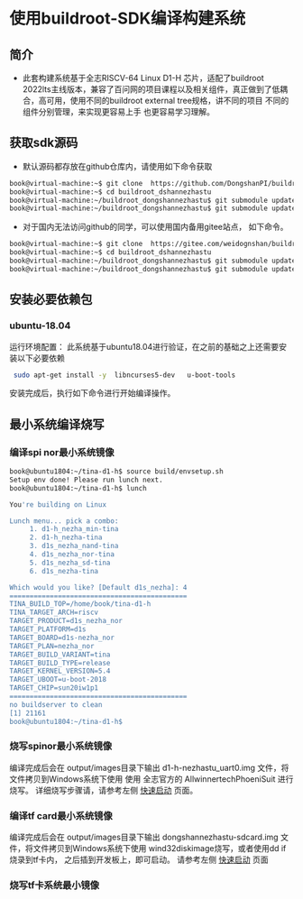 # 使用buildroot-SDK编译构建系统

## 简介

* 此套构建系统基于全志RISCV-64 Linux D1-H  芯片，适配了buildroot 2022lts主线版本，兼容了百问网的项目课程以及相关组件，真正做到了低耦合，高可用，使用不同的buildroot external tree规格，讲不同的项目 不同的组件分别管理，来实现更容易上手 也更容易学习理解。

## 获取sdk源码

* 默认源码都存放在github仓库内，请使用如下命令获取


```bash
book@virtual-machine:~$ git clone  https://github.com/DongshanPI/buildroot_dongshannezhastu
book@virtual-machine:~$ cd buildroot_dshannezhastu
book@virtual-machine:~/buildroot_dongshannezhastu$ git submodule update --init --recursive
book@virtual-machine:~/buildroot_dongshannezhastu$ git submodule update --recursive --remote
```



*  对于国内无法访问github的同学，可以使用国内备用gitee站点， 如下命令。

```bash
book@virtual-machine:~$ git clone  https://gitee.com/weidognshan/buildroot_dongshannezhastu
book@virtual-machine:~$ cd buildroot_dshannezhastu
book@virtual-machine:~/buildroot_dongshannezhastu$ git submodule update --init --recursive
book@virtual-machine:~/buildroot_dongshannezhastu$ git submodule update --recursive --remote
```

## 安装必要依赖包

### ubuntu-18.04

运行环境配置： 此系统基于ubuntu18.04进行验证，在之前的基础之上还需要安装以下必要依赖

```bash
 sudo apt-get install -y  libncurses5-dev   u-boot-tools
```

安装完成后，执行如下命令进行开始编译操作。


## 最小系统编译烧写

### 编译spi nor最小系统镜像

```bash
book@ubuntu1804:~/tina-d1-h$ source build/envsetup.sh 
Setup env done! Please run lunch next.
book@ubuntu1804:~/tina-d1-h$ lunch 

You're building on Linux

Lunch menu... pick a combo:
     1. d1-h_nezha_min-tina
     2. d1-h_nezha-tina
     3. d1s_nezha_nand-tina
     4. d1s_nezha_nor-tina
     5. d1s_nezha_sd-tina
     6. d1s_nezha-tina

Which would you like? [Default d1s_nezha]: 4
============================================
TINA_BUILD_TOP=/home/book/tina-d1-h
TINA_TARGET_ARCH=riscv
TARGET_PRODUCT=d1s_nezha_nor
TARGET_PLATFORM=d1s
TARGET_BOARD=d1s-nezha_nor
TARGET_PLAN=nezha_nor
TARGET_BUILD_VARIANT=tina
TARGET_BUILD_TYPE=release
TARGET_KERNEL_VERSION=5.4
TARGET_UBOOT=u-boot-2018
TARGET_CHIP=sun20iw1p1
============================================
no buildserver to clean
[1] 21161
book@ubuntu1804:~/tina-d1-h$ 

```

### 烧写spinor最小系统镜像

编译完成后会在 output/images目录下输出 d1-h-nezhastu_uart0.img 文件，将文件拷贝到Windows系统下使用 使用 全志官方的  AllwinnertechPhoeniSuit 进行烧写。
详细烧写步骤请，请参考左侧 [快速启动](https://dongshanpi.com/DongshanNezhaSTU/03-QuickStart/#spi-nand) 页面。

### 编译tf card最小系统镜像

编译完成后会在 output/images目录下输出 dongshannezhastu-sdcard.img 文件，将文件拷贝到Windows系统下使用 wind32diskimage烧写，或者使用dd if 烧录到tf卡内，
之后插到开发板上，即可启动。 请参考左侧 [快速启动](https://dongshanpi.com/DongshanNezhaSTU/03-QuickStart/#tf) 页面

### 烧写tf卡系统最小镜像





